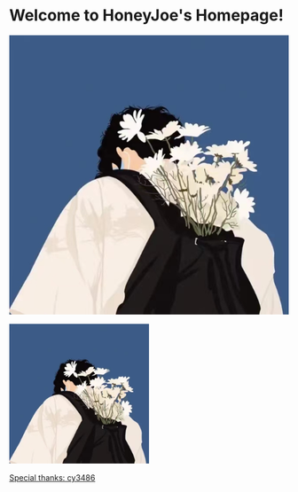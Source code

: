 # Welcome to HoneyJoe's Homepage!  
<!-- 
<div align=center> -->




<!-- <div align=right> -->

<!-- 
<b></font><font color=#426ab3 size=10 >HoneyJoe</font> </b>

<img src="image/1.png" width = 20% height = 20% div align=right /> -->



![imag1](image/1.png) 

<img src="image/1.png" width="50%">

<!-- <div align=right>
<img src="https://github.com/honeyjoe17/honeyjoe17.github.io/raw/master/image/1.png" width = 30%/>
</div> -->






[Special thanks: cy3486](http://cy3486.github.io)
